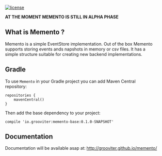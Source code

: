 [![license](https://img.shields.io/github/license/grooviter/memento.svg)]()

**AT THE MOMENT MEMENTO IS STILL IN ALPHA PHASE**

## What is Memento ?

Memento is a simple EventStore implementation. Out of the box Memento supports storing events ands napshots
in memory or csv files. It has a simple structure suitable for creating new backend implementations.

## Gradle

To use `Memento` in your Gradle project you can add Maven Central repository:

    repositories {
        mavenCentral()
    }

Then add the base dependency to your project:

    compile 'io.grooviter:memento-base:0.1.0-SNAPSHOT'

## Documentation

Documentation will be available asap at: http://grooviter.github.io/memento/